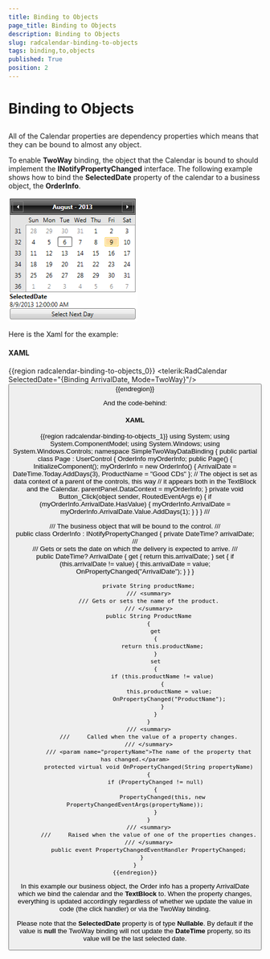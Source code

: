 ```yaml
---
title: Binding to Objects
page_title: Binding to Objects
description: Binding to Objects
slug: radcalendar-binding-to-objects
tags: binding,to,objects
published: True
position: 2
---
```


# Binding to Objects



## 

All of the Calendar properties are dependency properties which means that they can be bound to almost any object.

To enable __TwoWay__ binding, the object that the Calendar is bound to should implement the __INotifyPropertyChanged__ interface. The following example shows how to bind the __SelectedDate__ property of the calendar to a business object, the __OrderInfo__.

![calendar basics display Mode 1](images/calendar_basics_displayMode1.png)

Here is the Xaml for the example:

#### __XAML__

{{region radcalendar-binding-to-objects_0}}
	<UserControl x:Class="SimpleTwoWayDataBinding.Page"
	    xmlns="http://schemas.microsoft.com/winfx/2006/xaml/presentation" 
	    xmlns:x="http://schemas.microsoft.com/winfx/2006/xaml" 
	    xmlns:telerik="http://schemas.telerik.com/2008/xaml/presentation"
	    MinWidth="400" MinHeight="300">
	    <Grid x:Name="LayoutRoot" Background="White">
	        <StackPanel x:Name="parentPanel" Width="250">
	            <telerik:RadCalendar SelectedDate="{Binding ArrivalDate, Mode=TwoWay}"/>
	            <TextBlock FontWeight="Bold"
	                       Text="SelectedDate" />
	            <TextBlock Text="{Binding ArrivalDate}" />
	            <Button Content="Select Next Day" Click="Button_Click"/>
	        </StackPanel>
	    </Grid>
	</UserControl>
	{{endregion}}



And the code-behind:

#### __XAML__

{{region radcalendar-binding-to-objects_1}}
	using System;
	using System.ComponentModel;
	using System.Windows;
	using System.Windows.Controls;
	namespace SimpleTwoWayDataBinding
	{
	    public partial class Page : UserControl
	    {
	        OrderInfo myOrderInfo;
	        public Page()
	        {
	            InitializeComponent();
	            myOrderInfo = new OrderInfo()
	            {
	                ArrivalDate = DateTime.Today.AddDays(3),
	                ProductName = "Good CDs"
	            };
	            // The object is set as data context of a parent of the controls, this way 
	            // it appears both in the TextBlock and the Calendar.
	            parentPanel.DataContext = myOrderInfo;
	        }
	        private void Button_Click(object sender, RoutedEventArgs e)
	        {
	            if (myOrderInfo.ArrivalDate.HasValue)
	            {
	                myOrderInfo.ArrivalDate = myOrderInfo.ArrivalDate.Value.AddDays(1);
	            }
	        }
	    }
	    /// <summary>
	    /// The business object that will be bound to the control.
	    /// </summary>
	    public class OrderInfo : INotifyPropertyChanged
	    {
	        private DateTime? arrivalDate;
	        /// <summary>
	        /// Gets or sets the date on which the delivery is expected to arrive.
	        /// </summary>
	        public DateTime? ArrivalDate
	        {
	            get
	            {
	                return this.arrivalDate;
	            }
	            set
	            {
	                if (this.arrivalDate != value)
	                {
	                    this.arrivalDate = value;
	                    OnPropertyChanged("ArrivalDate");
	                }
	            }
	        }
	
	        private String productName;
	        /// <summary>
	        /// Gets or sets the name of the product.
	        /// </summary>
	        public String ProductName
	        {
	            get
	            {
	                return this.productName;
	            }
	            set
	            {
	                if (this.productName != value)
	                {
	                    this.productName = value;
	                    OnPropertyChanged("ProductName");
	                }
	            }
	        }
	        /// <summary>
	        ///     Called when the value of a property changes.
	        /// </summary>
	        /// <param name="propertyName">The name of the property that has changed.</param>
	        protected virtual void OnPropertyChanged(String propertyName)
	        {
	            if (PropertyChanged != null)
	            {
	                PropertyChanged(this, new PropertyChangedEventArgs(propertyName));
	            }
	        }
	        /// <summary>
	        ///     Raised when the value of one of the properties changes.
	        /// </summary>
	        public event PropertyChangedEventHandler PropertyChanged;
	    }
	}
	{{endregion}}



In this example our business object, the Order info has a property ArrivalDate which we bind the calendar and the __TextBlock__ to. When the property changes, everything is updated accordingly regardless of whether we update the value in code (the click handler) or via the TwoWay binding.

Please note that the __SelectedDate__ property is of type __Nullable<DateTime>__.  By default if the value is __null__ the TwoWay binding will not update the __DateTime__ property, so its value will be the last selected date.
